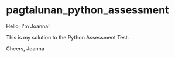 # pagtalunan_python_assessment

Hello, I'm Joanna!

This is my solution to the Python Assessment Test. 

Cheers,
Joanna


